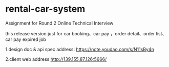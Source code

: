 # rental-car-system
Assignment for Round 2 Online Technical Interview

this release version just for car booking、car pay ，order detail、order list、car pay expired job


1.design doc & api spec address:
https://note.youdao.com/s/N11sBy4n


2.client web address
http://139.155.87.126:5666/

